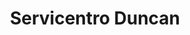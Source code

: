 ---
title: "Servicentro Duncan"
url: /caracas/servicentro-duncan-av-1-de-artigas/
shop: Autoteile
---